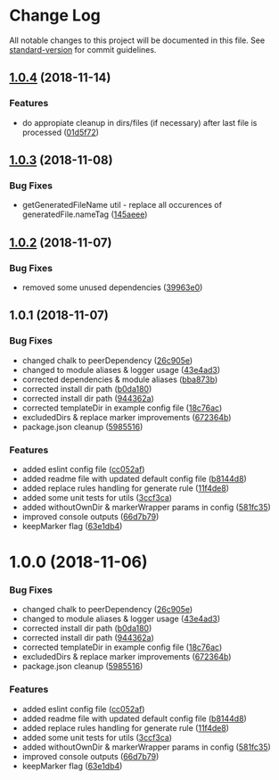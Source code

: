 # Change Log

All notable changes to this project will be documented in this file. See [standard-version](https://github.com/conventional-changelog/standard-version) for commit guidelines.

<a name="1.0.4"></a>
## [1.0.4](https://github.com/mjezior/file-structure-generator/compare/v1.0.3...v1.0.4) (2018-11-14)


### Features

* do appropiate cleanup in dirs/files (if necessary) after last file is processed ([01d5f72](https://github.com/mjezior/file-structure-generator/commit/01d5f72))



<a name="1.0.3"></a>
## [1.0.3](https://github.com/mjezior/file-structure-generator/compare/v1.0.2...v1.0.3) (2018-11-08)


### Bug Fixes

* getGeneratedFileName util - replace all occurences of generatedFile.nameTag ([145aeee](https://github.com/mjezior/file-structure-generator/commit/145aeee))



<a name="1.0.2"></a>
## [1.0.2](https://github.com/mjezior/file-structure-generator/compare/v1.0.1...v1.0.2) (2018-11-07)


### Bug Fixes

* removed some unused dependencies ([39963e0](https://github.com/mjezior/file-structure-generator/commit/39963e0))



<a name="1.0.1"></a>
## 1.0.1 (2018-11-07)


### Bug Fixes

* changed chalk to peerDependency ([26c905e](https://github.com/mjezior/file-structure-generator/commit/26c905e))
* changed to module aliases & logger usage ([43e4ad3](https://github.com/mjezior/file-structure-generator/commit/43e4ad3))
* corrected dependencies & module aliases ([bba873b](https://github.com/mjezior/file-structure-generator/commit/bba873b))
* corrected install dir path ([b0da180](https://github.com/mjezior/file-structure-generator/commit/b0da180))
* corrected install dir path ([944362a](https://github.com/mjezior/file-structure-generator/commit/944362a))
* corrected templateDir in example config file ([18c76ac](https://github.com/mjezior/file-structure-generator/commit/18c76ac))
* excludedDirs & replace marker improvements ([672364b](https://github.com/mjezior/file-structure-generator/commit/672364b))
* package.json cleanup ([5985516](https://github.com/mjezior/file-structure-generator/commit/5985516))


### Features

* added eslint config file ([cc052af](https://github.com/mjezior/file-structure-generator/commit/cc052af))
* added readme file with updated default config file ([b8144d8](https://github.com/mjezior/file-structure-generator/commit/b8144d8))
* added replace rules handling for generate rule ([11f4de8](https://github.com/mjezior/file-structure-generator/commit/11f4de8))
* added some unit tests for utils ([3ccf3ca](https://github.com/mjezior/file-structure-generator/commit/3ccf3ca))
* added withoutOwnDir & markerWrapper params in config ([581fc35](https://github.com/mjezior/file-structure-generator/commit/581fc35))
* improved console outputs ([66d7b79](https://github.com/mjezior/file-structure-generator/commit/66d7b79))
* keepMarker flag ([63e1db4](https://github.com/mjezior/file-structure-generator/commit/63e1db4))



<a name="1.0.0"></a>
# 1.0.0 (2018-11-06)


### Bug Fixes

* changed chalk to peerDependency ([26c905e](https://github.com/mjezior/file-structure-generator/commit/26c905e))
* changed to module aliases & logger usage ([43e4ad3](https://github.com/mjezior/file-structure-generator/commit/43e4ad3))
* corrected install dir path ([b0da180](https://github.com/mjezior/file-structure-generator/commit/b0da180))
* corrected install dir path ([944362a](https://github.com/mjezior/file-structure-generator/commit/944362a))
* corrected templateDir in example config file ([18c76ac](https://github.com/mjezior/file-structure-generator/commit/18c76ac))
* excludedDirs & replace marker improvements ([672364b](https://github.com/mjezior/file-structure-generator/commit/672364b))
* package.json cleanup ([5985516](https://github.com/mjezior/file-structure-generator/commit/5985516))


### Features

* added eslint config file ([cc052af](https://github.com/mjezior/file-structure-generator/commit/cc052af))
* added readme file with updated default config file ([b8144d8](https://github.com/mjezior/file-structure-generator/commit/b8144d8))
* added replace rules handling for generate rule ([11f4de8](https://github.com/mjezior/file-structure-generator/commit/11f4de8))
* added some unit tests for utils ([3ccf3ca](https://github.com/mjezior/file-structure-generator/commit/3ccf3ca))
* added withoutOwnDir & markerWrapper params in config ([581fc35](https://github.com/mjezior/file-structure-generator/commit/581fc35))
* improved console outputs ([66d7b79](https://github.com/mjezior/file-structure-generator/commit/66d7b79))
* keepMarker flag ([63e1db4](https://github.com/mjezior/file-structure-generator/commit/63e1db4))
